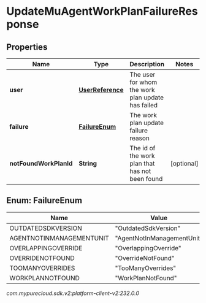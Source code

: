 # UpdateMuAgentWorkPlanFailureResponse


## Properties

| Name | Type | Description | Notes |
| ------------ | ------------- | ------------- | ------------- |
| **user** | [**UserReference**](UserReference) | The user for whom the work plan update has failed |  |
| **failure** | [**FailureEnum**](#Enum--FailureEnum) | The work plan update failure reason |  |
| **notFoundWorkPlanId** | **String** | The id of the work plan that has not been found |  [optional] |


## Enum: FailureEnum

| Name | Value |
| ---- | ----- |
| OUTDATEDSDKVERSION | &quot;OutdatedSdkVersion&quot; | 
| AGENTNOTINMANAGEMENTUNIT | &quot;AgentNotInManagementUnit&quot; | 
| OVERLAPPINGOVERRIDE | &quot;OverlappingOverride&quot; | 
| OVERRIDENOTFOUND | &quot;OverrideNotFound&quot; | 
| TOOMANYOVERRIDES | &quot;TooManyOverrides&quot; | 
| WORKPLANNOTFOUND | &quot;WorkPlanNotFound&quot; | 




_com.mypurecloud.sdk.v2:platform-client-v2:232.0.0_
